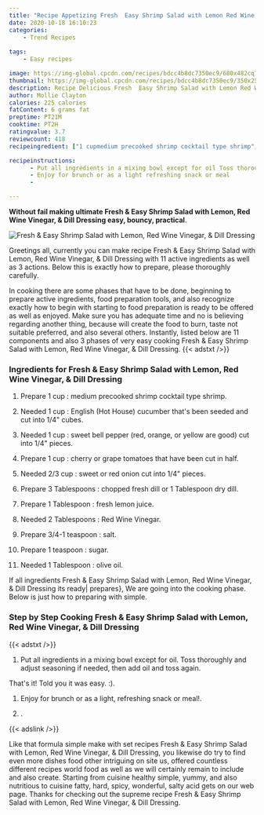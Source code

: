 ```yaml
---
title: "Recipe Appetizing Fresh  Easy Shrimp Salad with Lemon Red Wine Vinegar  Dill Dressing"
date: 2020-10-18 16:10:23
categories:
    - Trend Recipes
    
tags:
    - Easy recipes

image: https://img-global.cpcdn.com/recipes/bdcc4b8dc7350ec9/680x482cq70/fresh-easy-shrimp-salad-with-lemon-red-wine-vinegar-dill-dressing-recipe-main-photo.jpg
thumbnail: https://img-global.cpcdn.com/recipes/bdcc4b8dc7350ec9/350x250cq70/fresh-easy-shrimp-salad-with-lemon-red-wine-vinegar-dill-dressing-recipe-main-photo.jpg
description: Recipe Delicious Fresh  Easy Shrimp Salad with Lemon Red Wine Vinegar  Dill Dressing with 11 ingredients and 3 stages of easy cooking.
author: Mollie Clayton
calories: 225 calories
fatContent: 6 grams fat
preptime: PT21M
cooktime: PT2H
ratingvalue: 3.7
reviewcount: 418
recipeingredient: ["1 cupmedium precooked shrimp cocktail type shrimp", "1 cupEnglish Hot House cucumber thats been seeded and cut into 14 cubes", "1 cupsweet bell pepper red orange or yellow are good cut into 14 pieces", "1 cupcherry or grape tomatoes that have been cut in half", "2/3 cupsweet or red onion cut into 14 pieces", "3 Tablespoonschopped fresh dill or 1 Tablespoon dry dill", "1 Tablespoonfresh lemon juice", "2 TablespoonsRed Wine Vinegar", "3/4-1 teaspoonsalt", "1 teaspoonsugar", "1 Tablespoonolive oil"]

recipeinstructions: 
      - Put all ingredients in a mixing bowl except for oil Toss thoroughly and adjust seasoning if needed then add oil and toss againThats it Told you it was easy  
      - Enjoy for brunch or as a light refreshing snack or meal 
      - 

---
```




**Without fail making ultimate Fresh &amp; Easy Shrimp Salad with Lemon, Red Wine Vinegar, &amp; Dill Dressing easy, bouncy, practical**. 


![Fresh &amp; Easy Shrimp Salad with Lemon, Red Wine Vinegar, &amp; Dill Dressing](https://img-global.cpcdn.com/recipes/bdcc4b8dc7350ec9/680x482cq70/fresh-easy-shrimp-salad-with-lemon-red-wine-vinegar-dill-dressing-recipe-main-photo.jpg "Fresh &amp; Easy Shrimp Salad with Lemon, Red Wine Vinegar, &amp; Dill Dressing")




Greetings all, currently you can make recipe Fresh &amp; Easy Shrimp Salad with Lemon, Red Wine Vinegar, &amp; Dill Dressing with 11 active ingredients as well as 3 actions. Below this is exactly how to prepare, please thoroughly carefully.

In cooking there are some phases that have to be done, beginning to prepare active ingredients, food preparation tools, and also recognize exactly how to begin with starting to food preparation is ready to be offered as well as enjoyed. Make sure you has adequate time and no is believing regarding another thing, because will create the food to burn, taste not suitable preferred, and also several others. Instantly, listed below are 11 components and also 3 phases of very easy cooking Fresh &amp; Easy Shrimp Salad with Lemon, Red Wine Vinegar, &amp; Dill Dressing.
{{< adstxt />}}

### Ingredients for Fresh &amp; Easy Shrimp Salad with Lemon, Red Wine Vinegar, &amp; Dill Dressing


1. Prepare 1 cup : medium precooked shrimp cocktail type shrimp.

1. Needed 1 cup : English (Hot House) cucumber that&#39;s been seeded and cut into 1/4&#34; cubes.

1. Needed 1 cup : sweet bell pepper (red, orange, or yellow are good) cut into 1/4&#34; pieces.

1. Prepare 1 cup : cherry or grape tomatoes that have been cut in half.

1. Needed 2/3 cup : sweet or red onion cut into 1/4&#34; pieces.

1. Prepare 3 Tablespoons : chopped fresh dill or 1 Tablespoon dry dill.

1. Prepare 1 Tablespoon : fresh lemon juice.

1. Needed 2 Tablespoons : Red Wine Vinegar.

1. Prepare 3/4-1 teaspoon : salt.

1. Prepare 1 teaspoon : sugar.

1. Needed 1 Tablespoon : olive oil.



If all ingredients Fresh &amp; Easy Shrimp Salad with Lemon, Red Wine Vinegar, &amp; Dill Dressing its ready| prepares}, We are going into the cooking phase. Below is just how to preparing with simple.

### Step by Step Cooking Fresh &amp; Easy Shrimp Salad with Lemon, Red Wine Vinegar, &amp; Dill Dressing

{{< adstxt />}}


1. Put all ingredients in a mixing bowl except for oil. Toss thoroughly and adjust seasoning if needed, then add oil and toss again.

That&#39;s it! Told you it was easy. :).



1. Enjoy for brunch or as a light, refreshing snack or meal!.



1. .





{{< adslink />}}

Like that formula simple make with set recipes Fresh &amp; Easy Shrimp Salad with Lemon, Red Wine Vinegar, &amp; Dill Dressing, you likewise do try to find even more dishes food other intriguing on site us, offered countless different recipes world food as well as we will certainly remain to include and also create. Starting from cuisine healthy simple, yummy, and also nutritious to cuisine fatty, hard, spicy, wonderful, salty acid gets on our web page. Thanks for checking out the supreme recipe Fresh &amp; Easy Shrimp Salad with Lemon, Red Wine Vinegar, &amp; Dill Dressing.
